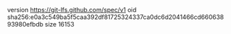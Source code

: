 version https://git-lfs.github.com/spec/v1
oid sha256:e0a3c549ba5f5caa392df81725324337ca0dc6d2041466cd66063893980efbdb
size 16153
